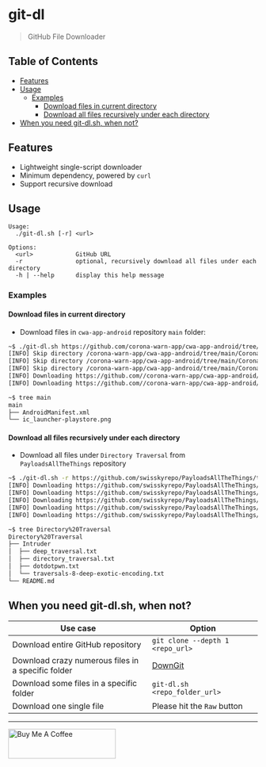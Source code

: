# git-dl

> GitHub File Downloader

## Table of Contents

- [Features](#features)
- [Usage](#usage)
  - [Examples](#examples)
    - [Download files in current directory](#download-files-in-current-directory)
    - [Download all files recursively under each directory](#download-all-files-recursively-under-each-directory)
- [When you need git-dl.sh, when not?](#when-you-need-git-dlsh-when-not)

## Features

- Lightweight single-script downloader
- Minimum dependency, powered by `curl`
- Support recursive download

## Usage

```
Usage:
  ./git-dl.sh [-r] <url>

Options:
  <url>            GitHub URL
  -r               optional, recursively download all files under each directory
  -h | --help      display this help message
```

### Examples

#### Download files in current directory

- Download files in `cwa-app-android` repository `main` folder:

```bash
~$ ./git-dl.sh https://github.com/corona-warn-app/cwa-app-android/tree/main/Corona-Warn-App/src/main
[INFO] Skip directory /corona-warn-app/cwa-app-android/tree/main/Corona-Warn-App/src/main/assets
[INFO] Skip directory /corona-warn-app/cwa-app-android/tree/main/Corona-Warn-App/src/main/java/de/rki/coronawarnapp
[INFO] Skip directory /corona-warn-app/cwa-app-android/tree/main/Corona-Warn-App/src/main/res
[INFO] Downloading https://github.com//corona-warn-app/cwa-app-android/raw/main/Corona-Warn-App/src/main/AndroidManifest.xml
[INFO] Downloading https://github.com//corona-warn-app/cwa-app-android/raw/main/Corona-Warn-App/src/main/ic_launcher-playstore.png

~$ tree main
main
├── AndroidManifest.xml
└── ic_launcher-playstore.png
```

#### Download all files recursively under each directory

- Download all files under `Directory Traversal` from `PayloadsAllTheThings` repository

```bash
~$ ./git-dl.sh -r https://github.com/swisskyrepo/PayloadsAllTheThings/tree/master/Directory%20Traversal
[INFO] Downloading https://github.com/swisskyrepo/PayloadsAllTheThings/raw/master/Directory%20Traversal/Intruder/deep_traversal.txt
[INFO] Downloading https://github.com/swisskyrepo/PayloadsAllTheThings/raw/master/Directory%20Traversal/Intruder/directory_traversal.txt
[INFO] Downloading https://github.com/swisskyrepo/PayloadsAllTheThings/raw/master/Directory%20Traversal/Intruder/dotdotpwn.txt
[INFO] Downloading https://github.com/swisskyrepo/PayloadsAllTheThings/raw/master/Directory%20Traversal/Intruder/traversals-8-deep-exotic-encoding.txt
[INFO] Downloading https://github.com/swisskyrepo/PayloadsAllTheThings/raw/master/Directory%20Traversal/README.md

~$ tree Directory%20Traversal
Directory%20Traversal
├── Intruder
│  ├── deep_traversal.txt
│  ├── directory_traversal.txt
│  ├── dotdotpwn.txt
│  └── traversals-8-deep-exotic-encoding.txt
└── README.md
```

## When you need git-dl.sh, when not?

| Use case                                           | Option                                            |
| -------------------------------------------------- | ------------------------------------------------- |
| Download entire GitHub repository                  | `git clone --depth 1 <repo_url>`                  |
| Download crazy numerous files in a specific folder | [DownGit](https://github.com/MinhasKamal/DownGit) |
| Download some files in a specific folder           | `git-dl.sh <repo_folder_url>`                     |
| Download one single file                           | Please hit the `Raw` button                       |

---

<a href="https://www.buymeacoffee.com/kevcui" target="_blank"><img src="https://cdn.buymeacoffee.com/buttons/v2/default-orange.png" alt="Buy Me A Coffee" height="60px" width="217px"></a>